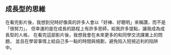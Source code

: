 ## 成長型的思維

在看完影片後，我想到兒時好像真的許多人會以「好棒、好聰明」來稱讚，而不是「很努力」，
但幸運的是在成長的路程上有許多恩師，給我許多提點，讓我成為成長型的人格，
在看完這部影片後，我想我會在未來更多的和同學交流課業上的問題，
並且在學習事情上給自己多一點的時間與規劃，避免陷入短視近利的陷阱中。
